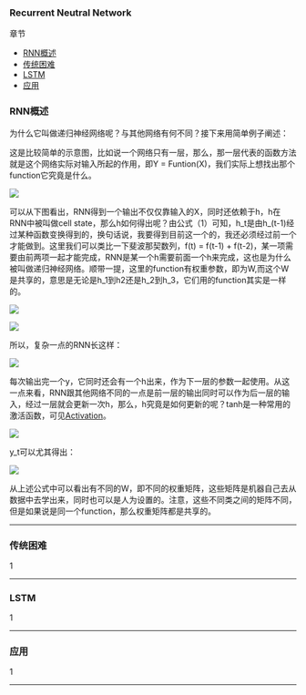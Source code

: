 ### Recurrent Neutral Network

章节

- [RNN概述](#summary)
- [传统困难](#problems)
- [LSTM](#lstm)
- [应用](#application)

### <div id='summary'>RNN概述</div>

为什么它叫做递归神经网络呢？与其他网络有何不同？接下来用简单例子阐述：

这是比较简单的示意图，比如说一个网络只有一层，那么，那一层代表的函数方法就是这个网络实际对输入所起的作用，即Y = Funtion(X)，我们实际上想找出那个function它究竟是什么。

![](https://github.com/sherlcok314159/ML/blob/main/Images/network.png)

可以从下图看出，RNN得到一个输出不仅仅靠输入的X，同时还依赖于h，h在RNN中被叫做cell state，那么h如何得出呢？由公式（1）可知，h_t是由h_(t-1)经过某种函数变换得到的，换句话说，我要得到目前这一个的，我还必须经过前一个才能做到。这里我们可以类比一下斐波那契数列，f(t) = f(t-1) + f(t-2)，某一项需要由前两项一起才能完成，RNN是某一个h需要前面一个h来完成，这也是为什么被叫做递归神经网络。顺带一提，这里的function有权重参数，即为W,而这个W是共享的，意思是无论是h_1到h2还是h_2到h_3，它们用的function其实是一样的。

![](https://github.com/sherlcok314159/ML/blob/main/Images/rnn.png)

![](https://github.com/sherlcok314159/ML/blob/main/Images/ht.png)

所以，复杂一点的RNN长这样：

![](https://github.com/sherlcok314159/ML/blob/main/Images/rnn_1.png)

每次输出完一个y，它同时还会有一个h出来，作为下一层的参数一起使用。从这一点来看，RNN跟其他网络不同的一点是前一层的输出同时可以作为后一层的输入，经过一层就会更新一次h，那么，h究竟是如何更新的呢？tanh是一种常用的激活函数，可见[Activation](../activation.md)。

![](https://github.com/sherlcok314159/ML/blob/main/Images/htt.png)

y_t可以尤其得出：

![](https://github.com/sherlcok314159/ML/blob/main/Images/y_t.png)

从上述公式中可以看出有不同的W，即不同的权重矩阵，这些矩阵是机器自己去从数据中去学出来，同时也可以是人为设置的。注意，这些不同类之间的矩阵不同，但是如果说是同一个function，那么权重矩阵都是共享的。

***
### <div id='problems'>传统困难</div>

1
***
### <div id='lstm'>LSTM</div>

1
***
### <div id='application'>应用</div>

1
***

